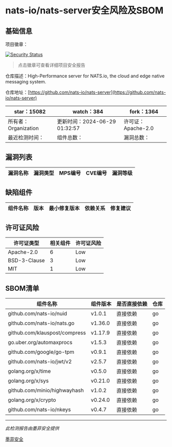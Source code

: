 # nats-io/nats-server安全风险及SBOM

## 基础信息

项目徽章：

[![Security Status](https://www.murphysec.com/platform3/v31/badge/1806754092405460992.svg)](https://www.murphysec.com/console/report/1695499917815345152/1806754092405460992)

> 点击徽章可查看详细项目安全报告

仓库描述：High-Performance server for NATS.io, the cloud and edge native messaging system.

仓库地址：[https://github.com/nats-io/nats-server](https://github.com/nats-io/nats-server)

| star：15082 | watch：384 | fork：1364 |
| ----------- | -------------- | ------------ |
| 所有者：Organization | 更新时间：2024-06-29 01:32:57 | 许可证：Apache-2.0 |
| 最近检测时间： | 组件总数： | 漏洞总数： |




## 漏洞列表

| 漏洞名称 | 漏洞类型 | MPS编号 | CVE编号 | 漏洞等级 |
| ------- | ------ | ------- | ------ | ----- |





## 缺陷组件

| 组件名称 | 版本 | 最小修复版本 | 依赖关系 | 修复建议 |
| -------- | ---- | ------------ | -------- | -------- |





## 许可证风险

| 许可证类型 | 相关组件 | 许可证风险 |
| ---------- | -------- | ---------- |
|Apache-2.0|6|Low|
|BSD-3-Clause|3|Low|
|MIT|1|Low|




## SBOM清单

| 组件名称 | 组件版本 | 是否直接依赖 | 仓库 |
| -------- | -------- | ------------ | ---- |
|github.com/nats-io/nuid|v1.0.1|直接依赖|go|
|github.com/nats-io/nats.go|v1.36.0|直接依赖|go|
|github.com/klauspost/compress|v1.17.9|直接依赖|go|
|go.uber.org/automaxprocs|v1.5.3|直接依赖|go|
|github.com/google/go-tpm|v0.9.1|直接依赖|go|
|github.com/nats-io/jwt/v2|v2.5.7|直接依赖|go|
|golang.org/x/time|v0.5.0|直接依赖|go|
|golang.org/x/sys|v0.21.0|直接依赖|go|
|github.com/minio/highwayhash|v1.0.2|直接依赖|go|
|golang.org/x/crypto|v0.24.0|直接依赖|go|
|github.com/nats-io/nkeys|v0.4.7|直接依赖|go|


------

*此检测报告由墨菲安全提供*

[墨菲安全](www.murphysec.com)